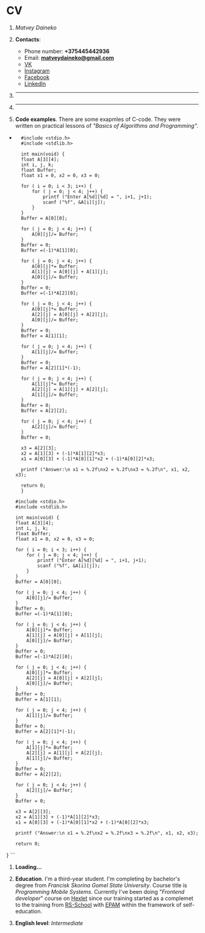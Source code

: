 # CV
1. *Matvey Daineko*

1. **Contacts**:
    * Phone number: **+375445442936**
    * Email: **matveydaineko@gmail.com**
    * [VK](https://vk.com/matvey.na_popei)
    * [Instagram](https://www.instagram.com/_._mot_._/?hl=ru)
    * [Facebook](https://www.facebook.com/matvey.daineko/)
    * [LinkedIn](https://www.linkedin.com/in/matvey-daineko-bb7542196/)

1. ** **

1. ** **

1. **Code examples**. 
    There are some exapmles of C-code. They were written on practical lessons of *"Basics of Algorithms and Programming"*.


* ```
    #include <stdio.h>
    #include <stdlib.h>

    int main(void) { 
    float A[3][4]; 
    int i, j, k; 
    float Buffer; 
    float x1 = 0, x2 = 0, x3 = 0;

    for ( i = 0; i < 3; i++) { 
        for ( j = 0; j < 4; j++) { 
            printf ("Enter A[%d][%d] = ", i+1, j+1); 
            scanf ("%f", &A[i][j]);
        } 
    } 
    Buffer = A[0][0];

    for ( j = 0; j < 4; j++) { 
        A[0][j]/= Buffer; 
    } 
    Buffer = 0; 
    Buffer =(-1)*A[1][0];

    for ( j = 0; j < 4; j++) { 
        A[0][j]*= Buffer; 
        A[1][j] = A[0][j] + A[1][j]; 
        A[0][j]/= Buffer;
    } 
    Buffer = 0; 
    Buffer =(-1)*A[2][0];

    for ( j = 0; j < 4; j++) { 
        A[0][j]*= Buffer; 
        A[2][j] = A[0][j] + A[2][j]; 
        A[0][j]/= Buffer;
    } 
    Buffer = 0; 
    Buffer = A[1][1];

    for ( j = 0; j < 4; j++) { 
        A[1][j]/= Buffer; 
    }
    Buffer = 0; 
    Buffer = A[2][1]*(-1);

    for ( j = 0; j < 4; j++) { 
        A[1][j]*= Buffer; 
        A[2][j] = A[1][j] + A[2][j]; 
        A[1][j]/= Buffer;
    } 
    Buffer = 0; 
    Buffer = A[2][2];

    for ( j = 0; j < 4; j++) { 
        A[2][j]/= Buffer; 
    } 
    Buffer = 0;

    x3 = A[2][3]; 
    x2 = A[1][3] + (-1)*A[1][2]*x3; 
    x1 = A[0][3] + (-1)*A[0][1]*x2 + (-1)*A[0][2]*x3;

    printf ("Answer:\n x1 = %.2f\nx2 = %.2f\nx3 = %.2f\n", x1, x2, x3);

    return 0;
    }

    ```

    ```
    #include <stdio.h>
    #include <stdlib.h>

    int main(void) { 
    float A[3][4]; 
    int i, j, k; 
    float Buffer; 
    float x1 = 0, x2 = 0, x3 = 0;

    for ( i = 0; i < 3; i++) { 
        for ( j = 0; j < 4; j++) { 
            printf ("Enter A[%d][%d] = ", i+1, j+1); 
            scanf ("%f", &A[i][j]);
        } 
    } 
    Buffer = A[0][0];

    for ( j = 0; j < 4; j++) { 
        A[0][j]/= Buffer; 
    } 
    Buffer = 0; 
    Buffer =(-1)*A[1][0];

    for ( j = 0; j < 4; j++) { 
        A[0][j]*= Buffer; 
        A[1][j] = A[0][j] + A[1][j]; 
        A[0][j]/= Buffer;
    } 
    Buffer = 0; 
    Buffer =(-1)*A[2][0];

    for ( j = 0; j < 4; j++) { 
        A[0][j]*= Buffer; 
        A[2][j] = A[0][j] + A[2][j]; 
        A[0][j]/= Buffer;
    } 
    Buffer = 0; 
    Buffer = A[1][1];

    for ( j = 0; j < 4; j++) { 
        A[1][j]/= Buffer; 
    }
    Buffer = 0; 
    Buffer = A[2][1]*(-1);

    for ( j = 0; j < 4; j++) { 
        A[1][j]*= Buffer; 
        A[2][j] = A[1][j] + A[2][j]; 
        A[1][j]/= Buffer;
    } 
    Buffer = 0; 
    Buffer = A[2][2];

    for ( j = 0; j < 4; j++) { 
        A[2][j]/= Buffer; 
    } 
    Buffer = 0;

    x3 = A[2][3]; 
    x2 = A[1][3] + (-1)*A[1][2]*x3; 
    x1 = A[0][3] + (-1)*A[0][1]*x2 + (-1)*A[0][2]*x3;

    printf ("Answer:\n x1 = %.2f\nx2 = %.2f\nx3 = %.2f\n", x1, x2, x3);

    return 0;
}
    ```

1. **Loading...**

1. **Education**. I'm a third-year student. I'm completing by bachelor's degree from *Francisk Skorina Gomel State University*. Course title is *Programming Mobile Systems*. Currently I've been doing "*Frontend developer*" course on [Hexlet](https://ru.hexlet.io) since our training started as a complemet to the training from [RS-School](https://rs.school/) with [EPAM](https://training.by/#!/Home?lang=ru) within the framework of self-education.

1. **English level**: *Intermediate*